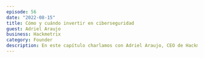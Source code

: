 ```yaml
---
episode: 56
date: "2022-08-15"
title: Cómo y cuándo invertir en ciberseguridad
guest: Adriel Araujo
business: Hackmetrix
category: Founder
description: En este capítulo charlamos con Adriel Araujo, CEO de Hackmetrix, una solución en ciberseguridad y compliance para PYMEs Latinoamericanas. Platicamos sobre el hacking y las precauciones que deben tomarse para prevenirlo, cuándo y por qué invertir en ciberseguridad y grandes historias al rededor del tema.
---
```

